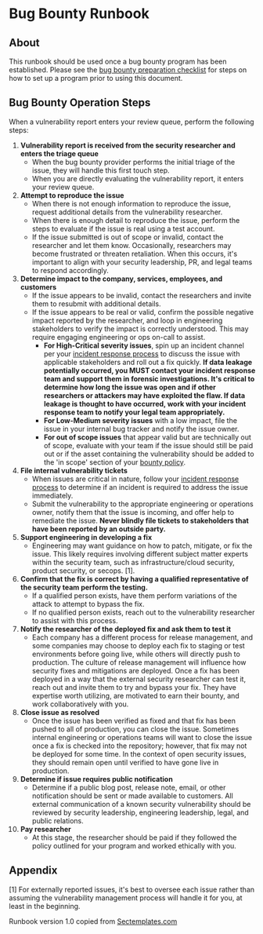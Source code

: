 # Bug Bounty Runbook

## About
This runbook should be used once a bug bounty program has been established. Please see the <a href="./Bug_bounty_preparation_checklist.md">bug bounty preparation checklist</a> for steps on how to set up a program prior to using this document. 


## Bug Bounty Operation Steps
When a vulnerability report enters your review queue, perform the following steps:

1. <b>Vulnerability report is received from the security researcher and enters the triage queue</b><br>
   * When the bug bounty provider performs the initial triage of the issue, they will handle this first touch step.<br>
   * When you are directly evaluating the vulnerability report, it enters your review queue. <br>
2. <b>Attempt to reproduce the issue</b><br>
   * When there is not enough information to reproduce the issue, request additional details from the vulnerability researcher.<br>
   * When there is enough detail to reproduce the issue, perform the steps to evaluate if the issue is real using a test account. <br>
   * If the issue submitted is out of scope or invalid, contact the researcher and let them know. Occasionally, researchers may become frustrated or threaten retaliation. When this occurs, it's important to align with your security leadership, PR, and legal teams to respond accordingly.
3. <b>Determine impact to the company, services, employees, and customers</b><br>
   * If the issue appears to be invalid, contact the researchers and invite them to resubmit with additional details. <br>
   * If the issue appears to be real or valid, confirm the possible negative impact reported by the researcher, and loop in engineering stakeholders to verify the impact is correctly understood. This may require engaging engineering or ops on-call to assist. <br>
      * <b>For High-Critical severity issues</b>, spin up an incident channel per your <a href="https://www.sectemplates.com/2024/06/announcing-the-incident-response-program-pack-10.html">incident response process</a> to discuss the issue with applicable stakeholders and roll out a fix quickly. <b>If data leakage  potentially occurred, you MUST contact your incident response team and support them in forensic investigations. It's critical to determine how long the issue was open and if other researchers or attackers may have exploited the flaw. If data leakage is thought to have occurred, work with your incident response team to notify your legal team appropriately.</b><br>
      * <b>For Low-Medium severity issues</b> with a low impact, file the issue in your internal bug tracker and notify the issue owner.<br>
      * <b>For out of scope issues</b> that appear valid but are technically out of scope, evaluate with your team if the issue should still be paid out or if the asset containing the vulnerability should be added to the 'in scope' section of your <a href="./Bug_bounty_simplified_policy.md">bounty policy</a>.  
4. <b>File internal vulnerability tickets</b><br>
   * When issues are critical in nature, follow your <a href="https://www.sectemplates.com/2024/06/announcing-the-incident-response-program-pack-10.html">incident response process</a> to determine if an incident is required to address the issue immediately. <br>
   * Submit the vulnerability to the appropriate engineering or operations owner, notify them that the issue is incoming, and offer help to remediate the issue. <b>Never blindly file tickets to stakeholders that have been reported by an outside party.</b><br>
5. <b>Support engineering in developing a fix</b><br>
   * Engineering may want guidance on how to patch, mitigate, or fix the issue. This likely requires involving different subject matter experts within the security team, such as infrastructure/cloud security, product security, or secops. [1].   
6. <b>Confirm that the fix is correct by having a qualified representative of the security team perform the testing.</b><br>
   * If a qualified person exists, have them perform variations of the attack to attempt to bypass the fix. <br>
   * If no qualified person exists, reach out to the vulnerability researcher to assist with this process.<br>
7. <b>Notify the researcher of the deployed fix and ask them to test it</b><br>
   * Each company has a different process for release management, and some companies may choose to deploy each fix to staging or test environments before going live, while others will directly push to production. The culture of release management will influence how security fixes and mitigations are deployed. Once a fix has been deployed in a way that the external security researcher can test it, reach out and invite them to try and bypass your fix. They have expertise worth utilizing, are motivated to earn their bounty, and work collaboratively with you.
8. <b>Close issue as resolved</b><br>
   * Once the issue has been verified as fixed and that fix has been pushed to all of production, you can close the issue. Sometimes internal engineering or operations teams will want to close the issue once a fix is checked into the repository; however, that fix may not be deployed for some time. In the context of open security issues, they should remain open until verified to have gone live in production.
9. <b>Determine if issue requires public notification</b>
   * Determine if a public blog post, release note, email, or other notification should be sent or made available to customers. All external communication of a known security vulnerability should be reviewed by security leadership, engineering leadership, legal, and public relations. <br>
10. <b>Pay researcher</b><br>
    * At this stage, the researcher should be paid if they followed the policy outlined for your program and worked ethically with you.


## Appendix
[1] For externally reported issues, it's best to oversee each issue rather than assuming the vulnerability management process will handle it for you, at least in the beginning.

Runbook version 1.0 copied from [Sectemplates.com](https://www.sectemplates.com)

